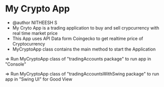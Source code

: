 # My Crypto App

 * @author NITHEESH S
 * My Cryto App is a trading application to buy and sell crypcurrency with real time market price
 * This App uses API Data form Coingecko to get realtime price of Cryptocurrency
 * MyCryptoApp class contains the main method to start the Application
 
=> Run MyCryptoApp class of "tradingAccounts package" to run app in "Console"

=> Run MyCryptoApp class of "tradingAccountsWithSwing package" to run app in "Swing UI" for Good View
